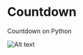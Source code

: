 # Countdown
Countdown on Python

![Alt text](https://pp.userapi.com/c854120/v854120969/8e32e/lUy8C5jtTSM.jpg)
